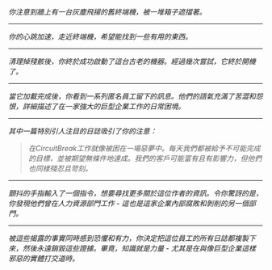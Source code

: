 _你注意到牆上有一台灰塵飛揚的舊終端機，被一堆箱子遮擋著。_

---

_你的心跳加速，走近終端機，希望能找到一些有用的東西。_

---

_清理掉殘骸後，你終於成功啟動了這台古老的機器。經過幾次嘗試，它終於開機了。_

---

_當它加載完成後，你看到一系列匿名員工留下的訊息。他們的語氣充滿了苦澀和怨恨，詳細描述了在一家強大的巨型企業工作的日常困境。_

---

_其中一篇特別引人注目的日誌吸引了你的注意：_

> _在CircuitBreak工作就像被困在一場惡夢中。每天我們都被給予不可能完成的目標，並被期望無條件地達成。我們的客戶可能富有且有影響力，但他們也同樣殘忍且苛刻。_

---

_顫抖的手指輸入了一個指令，想要尋找更多關於這位作者的資訊。令你驚訝的是，你發現他們曾在人力資源部門工作 - 這也是這家企業內部腐敗和剝削的另一個部門。_

---

_被這些揭露的事實同時感到恐懼和有力，你決定把這位員工的所有日誌都複製下來，然後永遠銷毀這些證據。畢竟，知識就是力量 - 尤其是在與像巨型企業這樣邪惡的實體打交道時。_
